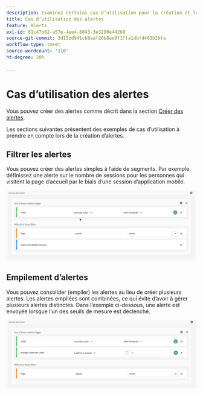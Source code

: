 ```yaml
---
description: Examinez certains cas d’utilisation pour la création et la gestion des alertes.
title: Cas d’utilisation des alertes
feature: Alerts
exl-id: 81c47b62-a57e-4ee4-8043-3e3290e44269
source-git-commit: 3d15bd941cb8eaf20b8ae9f1ffa1dbfd403b2bfa
workflow-type: tm+mt
source-wordcount: '110'
ht-degree: 20%

---
```


# Cas d’utilisation des alertes

Vous pouvez créer des alertes comme décrit dans la section [Créer des alertes](alert-builder.md).

Les sections suivantes présentent des exemples de cas d’utilisation à prendre en compte lors de la création d’alertes.

## Filtrer les alertes

Vous pouvez créer des alertes simples à l’aide de segments. Par exemple, définissez une alerte sur le nombre de sessions pour les personnes qui visitent la page d’accueil par le biais d’une session d’application mobile.


![](assets/alerts-example1.png)



## Empilement d’alertes

Vous pouvez consolider (empiler) les alertes au lieu de créer plusieurs alertes. Les alertes empilées sont combinées, ce qui évite d’avoir à gérer plusieurs alertes distinctes. Dans l’exemple ci-dessous, une alerte est envoyée lorsque l’un des seuils de mesure est déclenché.

![](assets/alerts-example2.png)
